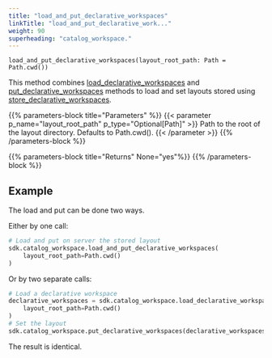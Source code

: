 ```yaml
---
title: "load_and_put_declarative_workspaces"
linkTitle: "load_and_put_declarative_work..."
weight: 90
superheading: "catalog_workspace."
---
```




``load_and_put_declarative_workspaces(layout_root_path: Path = Path.cwd())``

This method combines [load_declarative_workspaces](../load_declarative_workspaces/) and [put_declarative_workspaces](../put_declarative_workspaces/) methods to load and
set layouts stored using [store_declarative_workspaces](../store_declarative_workspaces/).

{{% parameters-block title="Parameters" %}}
{{< parameter p_name="layout_root_path" p_type="Optional[Path]" >}}
Path to the root of the layout directory. Defaults to Path.cwd().
{{< /parameter >}}
{{% /parameters-block %}}

{{% parameters-block title="Returns" None="yes"%}}
{{% /parameters-block %}}

## Example

The load and put can be done two ways.

Either by one call:

```python
# Load and put on server the stored layout
sdk.catalog_workspace.load_and_put_declarative_workspaces(
    layout_root_path=Path.cwd()
)
```

Or by two separate calls:

```python
# Load a declarative workspace
declarative_workspaces = sdk.catalog_workspace.load_declarative_workspaces(
    layout_root_path=Path.cwd()
)
# Set the layout
sdk.catalog_workspace.put_declarative_workspaces(declarative_workspaces)
```

The result is identical.
